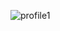 ![profile1](https://github.com/Tumppi66/v3rm-archive/assets/61348006/6d1bdb58-a9d3-453f-aa6e-b69be60c3ed4)
